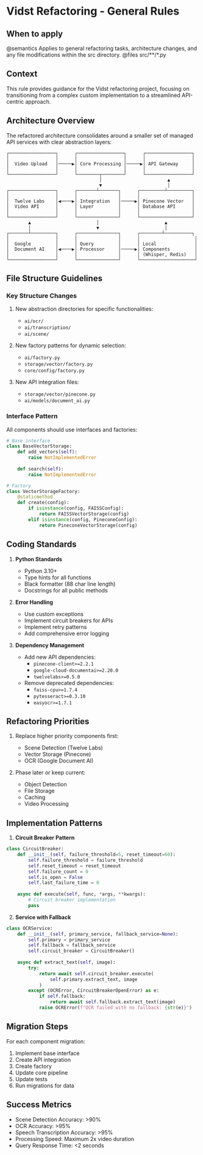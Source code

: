 # Vidst Refactoring - General Rules

## When to apply
@semantics Applies to general refactoring tasks, architecture changes, and any file modifications within the src directory.
@files src/**/*.py

## Context

This rule provides guidance for the Vidst refactoring project, focusing on transitioning from a complex custom implementation to a streamlined API-centric approach.

## Architecture Overview

The refactored architecture consolidates around a smaller set of managed API services with clear abstraction layers:

```
┌─────────────────┐      ┌─────────────────┐      ┌─────────────────┐
│                 │      │                 │      │                 │
│  Video Upload   │─────▶│ Core Processing │─────▶│ API Gateway     │
│                 │      │                 │      │                 │
└─────────────────┘      └────────┬────────┘      └─────────────────┘
                                  │                        ▲
                                  ▼                        │
┌─────────────────┐      ┌───────┴───────┐      ┌─────────┴─────────┐
│                 │      │               │      │                   │
│  Twelve Labs    │◀────▶│ Integration   │─────▶│ Pinecone Vector   │
│  Video API      │      │ Layer         │      │ Database API      │
│                 │      │               │      │                   │
└─────────────────┘      └───────────────┘      └───────────────────┘
        ▲                        │                        ▲
        │                        ▼                        │
┌───────┴─────────┐      ┌───────────────┐      ┌────────┴──────────┐
│                 │      │               │      │                    │
│  Google         │      │ Query         │      │ Local              │
│  Document AI    │◀────▶│ Processor     │─────▶│ Components         │
│                 │      │               │      │ (Whisper, Redis)   │
└─────────────────┘      └───────────────┘      └────────────────────┘
```

## File Structure Guidelines

### Key Structure Changes

1. New abstraction directories for specific functionalities:
   - `ai/ocr/`
   - `ai/transcription/`
   - `ai/scene/`

2. New factory patterns for dynamic selection:
   - `ai/factory.py`
   - `storage/vector/factory.py`
   - `core/config/factory.py`

3. New API integration files:
   - `storage/vector/pinecone.py`
   - `ai/models/document_ai.py`

### Interface Pattern

All components should use interfaces and factories:

```python
# Base interface
class BaseVectorStorage:
    def add_vectors(self):
        raise NotImplementedError
        
    def search(self):
        raise NotImplementedError

# Factory
class VectorStorageFactory:
    @staticmethod
    def create(config):
        if isinstance(config, FAISSConfig):
            return FAISSVectorStorage(config)
        elif isinstance(config, PineconeConfig):
            return PineconeVectorStorage(config)
```

## Coding Standards

1. **Python Standards**
   - Python 3.10+
   - Type hints for all functions
   - Black formatter (88 char line length)
   - Docstrings for all public methods

2. **Error Handling**
   - Use custom exceptions
   - Implement circuit breakers for APIs
   - Implement retry patterns
   - Add comprehensive error logging

3. **Dependency Management**
   - Add new API dependencies:
     - `pinecone-client>=2.2.1`
     - `google-cloud-documentai>=2.20.0`
     - `twelvelabs>=0.5.0`
   - Remove deprecated dependencies:
     - `faiss-cpu>=1.7.4`
     - `pytesseract>=0.3.10`
     - `easyocr>=1.7.1`

## Refactoring Priorities

1. Replace higher priority components first:
   - Scene Detection (Twelve Labs)
   - Vector Storage (Pinecone)
   - OCR (Google Document AI)

2. Phase later or keep current:
   - Object Detection
   - File Storage
   - Caching
   - Video Processing

## Implementation Patterns

1. **Circuit Breaker Pattern**

```python
class CircuitBreaker:
    def __init__(self, failure_threshold=5, reset_timeout=60):
        self.failure_threshold = failure_threshold
        self.reset_timeout = reset_timeout
        self.failure_count = 0
        self.is_open = False
        self.last_failure_time = 0
        
    async def execute(self, func, *args, **kwargs):
        # Circuit breaker implementation
        pass
```

2. **Service with Fallback**

```python
class OCRService:
    def __init__(self, primary_service, fallback_service=None):
        self.primary = primary_service
        self.fallback = fallback_service
        self.circuit_breaker = CircuitBreaker()
        
    async def extract_text(self, image):
        try:
            return await self.circuit_breaker.execute(
                self.primary.extract_text, image
            )
        except (OCRError, CircuitBreakerOpenError) as e:
            if self.fallback:
                return await self.fallback.extract_text(image)
            raise OCRError(f"OCR failed with no fallback: {str(e)}")
```

## Migration Steps

For each component migration:

1. Implement base interface
2. Create API integration
3. Create factory
4. Update core pipeline
5. Update tests
6. Run migrations for data

## Success Metrics

- Scene Detection Accuracy: >90%
- OCR Accuracy: >95%
- Speech Transcription Accuracy: >95%
- Processing Speed: Maximum 2x video duration
- Query Response Time: <2 seconds

